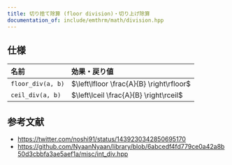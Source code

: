 ```yaml
---
title: 切り捨て除算 (floor division)・切り上げ除算
documentation_of: include/emthrm/math/division.hpp
---
```



## 仕様

|名前|効果・戻り値|
|:--|:--|
|`floor_div(a, b)`|$\left\lfloor \frac{A}{B} \right\rfloor$|
|`ceil_div(a, b)`|$\left\lceil \frac{A}{B} \right\rceil$|


## 参考文献

- https://twitter.com/noshi91/status/1439230342850695170
- https://github.com/NyaanNyaan/library/blob/6abcedf4fd779ce0a42a8b50d3cbbfa3ae5aef1a/misc/int_div.hpp
